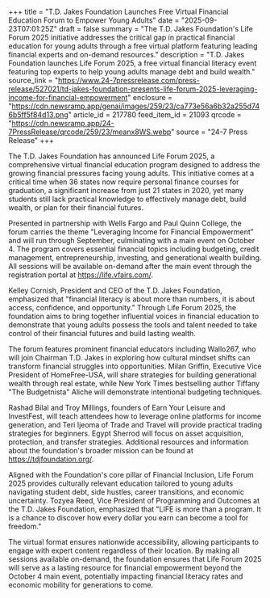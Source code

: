 +++
title = "T.D. Jakes Foundation Launches Free Virtual Financial Education Forum to Empower Young Adults"
date = "2025-09-23T07:01:25Z"
draft = false
summary = "The T.D. Jakes Foundation's Life Forum 2025 initiative addresses the critical gap in practical financial education for young adults through a free virtual platform featuring leading financial experts and on-demand resources."
description = "T.D. Jakes Foundation launches Life Forum 2025, a free virtual financial literacy event featuring top experts to help young adults manage debt and build wealth."
source_link = "https://www.24-7pressrelease.com/press-release/527021/td-jakes-foundation-presents-life-forum-2025-leveraging-income-for-financial-empowerment"
enclosure = "https://cdn.newsramp.app/genai/images/259/23/ca773e56a6b32a255d746b5ff5f84d13.png"
article_id = 217780
feed_item_id = 21093
qrcode = "https://cdn.newsramp.app/24-7PressRelease/qrcode/259/23/meanx8WS.webp"
source = "24-7 Press Release"
+++

<p>The T.D. Jakes Foundation has announced Life Forum 2025, a comprehensive virtual financial education program designed to address the growing financial pressures facing young adults. This initiative comes at a critical time when 36 states now require personal finance courses for graduation, a significant increase from just 21 states in 2020, yet many students still lack practical knowledge to effectively manage debt, build wealth, or plan for their financial futures.</p><p>Presented in partnership with Wells Fargo and Paul Quinn College, the forum carries the theme "Leveraging Income for Financial Empowerment" and will run through September, culminating with a main event on October 4. The program covers essential financial topics including budgeting, credit management, entrepreneurship, investing, and generational wealth building. All sessions will be available on-demand after the main event through the registration portal at <a href="https://life.vfairs.com/" rel="nofollow" target="_blank">https://life.vfairs.com/</a>.</p><p>Kelley Cornish, President and CEO of the T.D. Jakes Foundation, emphasized that "financial literacy is about more than numbers, it is about access, confidence, and opportunity." Through Life Forum 2025, the foundation aims to bring together influential voices in financial education to demonstrate that young adults possess the tools and talent needed to take control of their financial futures and build lasting wealth.</p><p>The forum features prominent financial educators including Wallo267, who will join Chairman T.D. Jakes in exploring how cultural mindset shifts can transform financial struggles into opportunities. Milan Griffin, Executive Vice President of HomeFree-USA, will share strategies for building generational wealth through real estate, while New York Times bestselling author Tiffany "The Budgetnista" Aliche will demonstrate intentional budgeting techniques.</p><p>Rashad Bilal and Troy Millings, founders of Earn Your Leisure and InvestFest, will teach attendees how to leverage online platforms for income generation, and Teri Ijeoma of Trade and Travel will provide practical trading strategies for beginners. Egypt Sherrod will focus on asset acquisition, protection, and transfer strategies. Additional resources and information about the foundation's broader mission can be found at <a href="https://tdjfoundation.org/" rel="nofollow" target="_blank">https://tdjfoundation.org/</a>.</p><p>Aligned with the Foundation's core pillar of Financial Inclusion, Life Forum 2025 provides culturally relevant education tailored to young adults navigating student debt, side hustles, career transitions, and economic uncertainty. Tozyea Reed, Vice President of Programming and Outcomes at the T.D. Jakes Foundation, emphasized that "LIFE is more than a program. It is a chance to discover how every dollar you earn can become a tool for freedom."</p><p>The virtual format ensures nationwide accessibility, allowing participants to engage with expert content regardless of their location. By making all sessions available on-demand, the foundation ensures that Life Forum 2025 will serve as a lasting resource for financial empowerment beyond the October 4 main event, potentially impacting financial literacy rates and economic mobility for generations to come.</p>